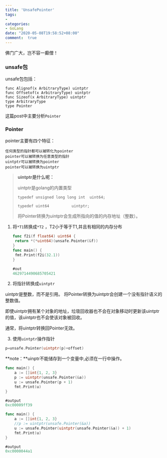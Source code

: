 ```yaml
---
title: 'UnsafePointer'
tags: 
-
categories: 
- GoLang
date: "2020-05-08T19:58:52+08:00"
comment:  true    
---
```


佛门广大，岂不容一癫僧！

<!--more-->

### unsafe包

unsafe包包括：

```
func Alignof(x ArbitraryType) uintptr
func Offsetof(x ArbitraryType) uintptr
func Sizeof(x ArbitraryType) uintptr
type ArbitraryType
type Pointer
```

这篇post中主要分析`Pointer`

### Pointer

pointer主要有四个特征：

```
任何类型的指针都可以被转化为pointer
pointer可以被转换为任意类型的指针
uintptr可以被转换为pointer
pointer可以被转换为uintptr
```

> **uintptr是什么呢：**
>
> uintptr是golang的内置类型
>
> `typedef unsigned long long int  uint64;`
>
> `typedef uint64          uintptr;`
>
> 将Pointer转换为uintptr会生成所指向的值的内存地址（整数）。

1. 将`*T1`转换成`*T2` ，T2小于等于T1,并且有相同的内存分布

   ```go
   func f2i(f float64) uint64 {
   	return *(*uint64)(unsafe.Pointer(&f))
   }
   func main() {
   	fmt.Print(f2i(32.1))
   }
   
   #out
   4629714490685705421
   ```

2. 将指针转换成`uintptr`

uintptr是整数，而不是引用。 将Pointer转换为uintptr会创建一个没有指针语义的整数值。 

即使uintptr拥有某个对象的地址，垃圾回收器也不会在对象移动时更新该uintptr的值，该uintptr也不会使该对象被回收。

通常，将uintptr转换回Pointer无效。

3. 使用`uintptr`操作指针

```go
p=unsafe.Pointer(uintptr(p)+offset)
```

**note：**uinptr不能储存到一个变量中,必须在一行中操作。

```go
func main() {
	a := []int{1, 2, 3}
	p := uintptr(unsafe.Pointer(&a))
	u := unsafe.Pointer(p + 1)
	fmt.Print(u)
}

#output
0xc00009ff39
```

```go
func main() {
	a := []int{1, 2, 3}
	//p := uintptr(unsafe.Pointer(&a))
	u := unsafe.Pointer(uintptr(unsafe.Pointer(&a)) + 1)
	fmt.Print(u)
}

#output
0xc0000044a1
```

